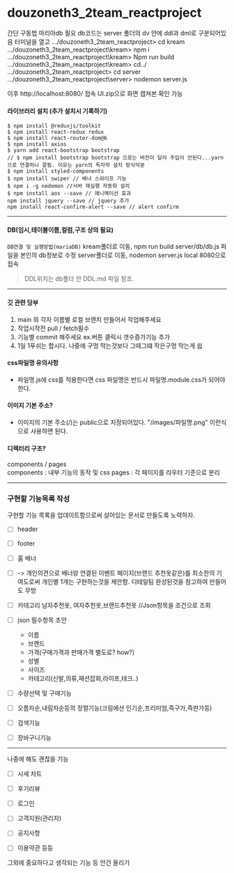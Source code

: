 # douzoneth3_2team_reactproject
간단 구동법
마리아db 필요
db코드는 server 폴더의 dv 안에 ddl과 dml로 구분되어있음
터미널을 열고 
.../douzoneth3_2team_reactproject> cd kream
.../douzoneth3_2team_reactproject\kream> npm i
.../douzoneth3_2team_reactproject\kream> Npm run build 
.../douzoneth3_2team_reactproject\kream> cd../
.../douzoneth3_2team_reactproject> cd server
.../douzoneth3_2team_reactproject\server> nodemon server.js

이후 
http://localhost:8080/
접속
UI.zip으로 화면 캡쳐본 확인 가능

#### 라이브러리 설치 (추가 설치시 기록하기)
```
$ npm install @reduxjs/toolkit
$ npm install react-redux redux
$ npm install react-router-dom@6
$ npm install axios
$ yarn add react-bootstrap bootstrap 
// $ npm install bootstrap bootstrap 으로는 버전이 달라 주입이 안된다...yarn으로 연결하니 잘됨. 이유는 yarn의 독자적 설치 방식덕분 
$ npm install styled-components 
$ npm install swiper // 배너 스와이프 기능
$ npm i -g nodemon //서버 재실행 자동화 설치
$ npm install aos --save // 애니메이션 효과
npm install jquery --save // jquery 추가
npm install react-confirm-alert --save // alert confirm
```
---

#### DB(임시,테이블이름,컬럼,구조 상의 필요)

`DB연결 및 실행방법(mariaDB)`
kream폴더로 이동, npm run build
server/db/db.js 파일을 본인의 db정보로 수정 
server폴더로 이동, nodemon server.js
local 8080으로 접속

> DDL위치는 db폴더 안 DDL.md 파일 참조.

---
#### 깃 관련 당부

1.  main 외 각자 이름별 로컬 브랜치 만들어서 작업해주세요
2. 작업시작전 pull / fetch필수
3.  기능별 commit 해주세요
ex.버튼 클릭시 갯수증가기능 추가 
4. 1일 1푸쉬는  합시다.
나중에 구멍 막는것보다 그때그떄 작은구멍 막는게 쉽

#### css파일명 유의사항
- 파일명.js에 css를 적용한다면 css 파일명은 반드시 파일명.module.css가 되어야 한다.

#### 이미지 기본 주소?
- 이미지의 기본 주소(/)는 public으로 지정되어있다. "/images/파일명.png" 이런식으로 사용하면 된다.

#### 디렉터리 구조?

components / pages <br>
components : 내부 기능의 동작 및 css
pages : 각 페이지를 라우터 기준으로 분리

---
### 구현할 기능목록 작성
구현할 기능 목록을 업데이트함으로써 살아있는 문서로 만들도록 노력하자.

- [ ] header 
- [ ] footer
- [ ] 홈 배너 
- [ ] -> 개인의견으로 배너랑 연결된 이벤트 페이지(브랜드 추천옷같은)를 최소한의 기여도로써 개인별 1개는 구현하는것을 제안함. 디테일팀 완성된것을 참고하여 만들어도 무방

- [ ] 카테고리
남자추천옷, 여자추천옷,브랜드추천옷
//Json항목을 조건으로 조회

- [ ] json 필수항목 초안
    - 이름
    - 브랜드
    - 가격(구매가격과 판매가격 별도로? how?)
    - 성별
    - 사이즈
    - 카테고리(신발,의류,패션잡화,라이프,테크..)

- [ ] 수량선택 및 구매기능
- [ ] 오름차순,내림차순등의 정렬기능(크림에선 인기순,프리미엄,즉구가,즉판가등)
- [ ] 검색기능
- [ ] 장바구니기능

----------------------

나중에 해도 괜찮을 기능
- [ ] 시세 차트
- [ ] 후기리뷰
- [ ] 로그인
- [ ] 고객지원(관리자)
- [ ] 공지사항
- [ ] 이용약관 등등


그외에 중요하다고 생각되는 기능 등
안건 올리기
